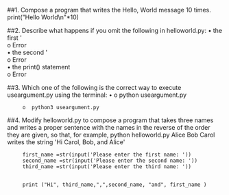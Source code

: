 ##1. Compose a program that writes the Hello, World message 10 times. 
		 print("Hello World\n"*10)

##2. Describe what happens if you omit the following in helloworld.py: 
		•	the first '  
		 o	 Error  
		•	the second '  
		 o	Error  
		•	the print() statement  
		 o	Error  

##3. Which one of the following is the correct way to execute useargument.py using the terminal: •
		 o	python useargument.py  

		 o	python3 useargument.py  

##4. Modify helloworld.py to compose a program that takes three names and writes a proper sentence with the names in the reverse of the order they are given, so that, for example, python helloworld.py Alice Bob Carol writes the string 'Hi Carol, Bob, and Alice'

		 first_name =str(input('Please enter the first name: '))
		 second_name =str(input('Please enter the second name: '))
		 third_name =str(input('Please enter the third name: '))


		 print ("Hi", third_name,",",second_name, "and", first_name )

